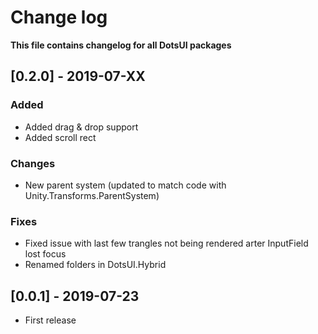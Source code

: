 # Change log

**This file contains changelog for all DotsUI packages**

## [0.2.0] - 2019-07-XX

### Added

* Added drag & drop support
* Added scroll rect

### Changes

* New parent system (updated to match code with Unity.Transforms.ParentSystem)

### Fixes
* Fixed issue with last few trangles not being rendered arter InputField lost focus
* Renamed folders in DotsUI.Hybrid

## [0.0.1] - 2019-07-23

 * First release